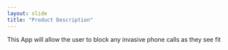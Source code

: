 ```yaml
---
layout: slide
title: "Product Description"
---
```

This App will allow the user to block any invasive phone calls as they see fit
